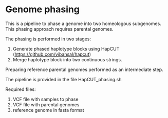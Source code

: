 # Genome phasing
This is a pipeline to phase a genome into two homeologous subgenomes. This phasing approach requires parental genomes.

The phasing is performed in two stages:

1. Generate phased haplotype blocks using HapCUT (https://github.com/vibansal/hapcut)  
2. Merge haplotype block into two continuous strings.

Preparing reference parental genomes performed as an intermediate step. 

The pipeline is provided in the file HapCUT_phasing.sh

Required files:  

1) VCF file with samples to phase  
2) VCF file with parental genomes  
3) reference genome in fasta format  
